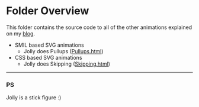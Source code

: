 # Folder Overview
This folder contains the source code to all of the other animations explained on my [blog](https://originalcodingcult.blogspot.com/).

- SMIL based SVG animations
  - Jolly does Pullups ([Pullups.html](https://github.com/Shubhkarman-Singh-Sandhu/Blog-Projects/blob/main/Other%20Animations/Pullups.html))
- CSS based SVG animations
  - Jolly does Skipping ([Skipping.html](https://github.com/Shubhkarman-Singh-Sandhu/Blog-Projects/blob/main/Other%20Animations/Skipping.html))
---
### PS
Jolly is a stick figure :)
